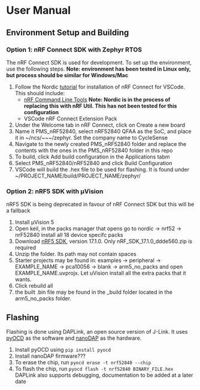 # User Manual

## Environment Setup and Building

### Option 1: nRF Connect SDK with Zephyr RTOS
The nRF Connect SDK is used for development. To set up the environment, use the following steps. **Note: environment has been tested in Linux only, but process should be similar for Windows/Mac**
1. Follow the Nordic [tutorial](https://youtu.be/EAJdOqsL9m8?si=1R-WEse3zI5K7DNv) for installation of nRF Connect for VSCode. This should include:
    - [nRF Command Line Tools](https://www.nordicsemi.com/Products/Development-tools/nRF-Command-Line-Tools/Download) **Note: Nordic is in the process of replacing this with nRF Util. This has not been tested for this configuration**
    - VSCode nRF Connect Extension Pack
2. Under the Welcome tab in nRF Connect, click on Create a new board
3. Name it PMS_nRF52840, select nRF52840 QFAA as the SoC, and place it in ~/ncs/~~~/zephyr. Set the company name to CycleSense
4. Navigate to the newly created PMS_nRF52840 folder and replace the contents with the ones in the PMS_nRF52840 folder in this repo
5. To build, click Add build configuration in the Applications tabm
6. Select PMS_nRF52840/nRF52840 and click Build Configuration
7. VSCode will build the .hex file to be used for flashing. It is found under ~/PROJECT_NAME/build/PROJECT_NAME/zephyr/

### Option 2: nRF5 SDK with µVision
nRF5 SDK is being deprecated in favour of nRF Connect SDK but this will be a fallback
1. Install µVision 5
2. Open keil, in the packs manager that opens go to nordic -> nrf52 -> nrF52840 install all 18 device specifc packs
3. Download [nRF5 SDK](https://www.nordicsemi.com/Products/Development-software/nRF5-SDK), version 17.1.0. Only nRF_SDK_17.1.0_ddde560.zip is required
4. Unzip the folder. Its path may not contain spaces
5. Starter projects may be found in: examples -> peripheral -> EXAMPLE_NAME -> pca10056 -> blank -> arm5_no_packs and open EXAMPLE_NAME.uvprojx. Let uVision install all the extra packs that it wants.
6. Click rebuild all
7. the built .bin file may be found in the _build folder located in the arm5_no_packs folder.

## Flashing

Flashing is done using DAPLink, an open source version of J-Link. It uses [pyOCD](https://pyocd.io/) as the software and [nanoDAP](https://github.com/wuxx/nanoDAP-HS/tree/master) as the hardware.
1. Install pyOCD using `pip install pyocd`
2. Install nanoDAP firmware???
3. To erase the chip, run `pyocd erase -t nrf52840 --chip`
4. To flash the chip, run `pyocd flash -t nrf52840 BINARY_FILE.hex`
DAPLink also supports debugging, documentation to be added at a later date
